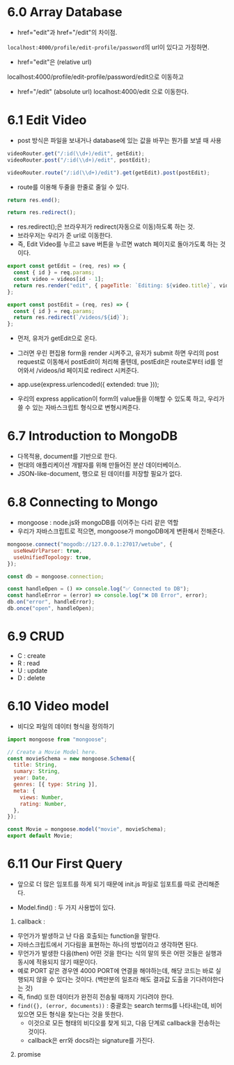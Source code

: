 # 6.0 Array Database

- href="edit"과 href="/edit"의 차이점.

`localhost:4000/profile/edit-profile/password`의 url이 있다고 가정하면.

- href="edit"은 (relative url)

localhost:4000/profile/edit-profile/password/edit으로 이동하고

- href="/edit" (absolute url)
  localhost:4000/edit 으로 이동한다.

# 6.1 Edit Video

- post 방식은 파일을 보내거나 database에 있는 값을 바꾸는 뭔가를 보낼 때 사용

```js
videoRouter.get("/:id(\\d+)/edit", getEdit);
videoRouter.post("/:id(\\d+)/edit", postEdit);

videoRouter.route("/:id(\\d+)/edit").get(getEdit).post(postEdit);
```

- route를 이용해 두줄을 한줄로 줄일 수 있다.

```js
return res.end();

return res.redirect();
```

- res.redirect();은 브라우저가 redirect(자동으로 이동)하도록 하는 것.
- 브라우저는 우리가 준 url로 이동한다.
- 즉, Edit Video를 누르고 save 버튼을 누르면 watch 페이지로 돌아가도록 하는 것이다.

```js
export const getEdit = (req, res) => {
  const { id } = req.params;
  const video = videos[id - 1];
  return res.render("edit", { pageTitle: `Editing: ${video.title}`, video });
};

export const postEdit = (req, res) => {
  const { id } = req.params;
  return res.redirect(`/videos/${id}`);
};
```

- 먼저, 유저가 getEdit으로 온다.
- 그러면 우린 편집용 form을 render 시켜주고, 유저가 submit 하면 우리의 post request로 이동해서 postEdit이 처리해 줄텐데, postEdit은 route로부터 id를 얻어와서 /videos/id 페이지로 redirect 시켜준다.

- app.use(express.urlencoded({ extended: true }));
- 우리의 express application이 form의 value들을 이해할 수 있도록 하고, 우리가 쓸 수 있는 자바스크립트 형식으로 변형시켜준다.

# 6.7 Introduction to MongoDB

- 다목적용, document를 기반으로 한다.
- 현대의 애플리케이션 개발자를 위해 만들어진 분산 데이터베이스.
- JSON-like-document, 행으로 된 데이터를 저장할 필요가 없다.

# 6.8 Connecting to Mongo

- mongoose : node.js와 mongoDB를 이어주는 다리 같은 역할
- 우리가 자바스크립트로 적으면, mongoose가 mongoDB에게 변환해서 전해준다.

```js
mongoose.connect("mogodb://127.0.0.1:27017/wetube", {
  useNewUrlParser: true,
  useUnifiedTopology: true,
});

const db = mongoose.connection;

const handleOpen = () => console.log("✅ Connected to DB");
const handleError = (error) => console.log("❌ DB Error", error);
db.on("error", handleError);
db.once("open", handleOpen);
```

# 6.9 CRUD

- C : create
- R : read
- U : update
- D : delete

# 6.10 Video model

- 비디오 파일의 데이터 형식을 정의하기

```js
import mongoose from "mongoose";

// Create a Movie Model here.
const movieSchema = new mongoose.Schema({
  title: String,
  sumary: String,
  year: Date,
  genres: [{ type: String }],
  meta: {
    views: Number,
    rating: Number,
  },
});

const Movie = mongoose.model("movie", movieSchema);
export default Movie;
```

# 6.11 Our First Query

- 앞으로 더 많은 임포트를 하게 되기 때문에 init.js 파일로 임포트를 따로 관리해준다.

- Model.find() : 두 가지 사용법이 있다.

1. callback :

- 무언가가 발생하고 난 다음 호출되는 function을 말한다.
- 자바스크립트에서 기다림을 표현하는 하나의 방법이라고 생각하면 된다.
- 무언가가 발생한 다음(then) 어떤 것을 한다는 식의 말의 뜻은 어떤 것들은 실행과 동시에 적용되지 않기 때문이다.
- 예로 PORT 같은 경우엔 4000 PORT에 연결을 해야하는데, 해당 코드는 바로 실행되지 않을 수 있다는 것이다. (백만분의 일초라 해도 결과값 도출을 기다려야한다는 것)
- 즉, find() 또한 데이터가 완전히 전송될 때까지 기다려야 한다.
- `find({}, (error, documents))` : 중괄호는 search terms를 나타내는데, 비어있으면 모든 형식을 찾는다는 것을 뜻한다.
  - 이것으로 모든 형태의 비디오를 찾게 되고, 다음 단계로 callback을 전송하는 것이다.
  - callback은 err와 docs라는 signature를 가진다.

2. promise
